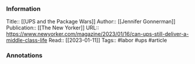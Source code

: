 
### Information
Title:: [[UPS and the Package Wars]]
Author:: [[Jennifer Gonnerman]]
Publication:: [[The New Yorker]]
URL:: https://www.newyorker.com/magazine/2023/01/16/can-ups-still-deliver-a-middle-class-life
Read:: [[2023-01-11]]
Tags:: #labor #ups 
#article

### Annotations

